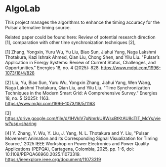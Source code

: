 # AlgoLab
This project manages the algorithms to enhance the timing accuracy for the Pulsar alternative timing source.




Related paper could be found here:
Review of potential research direction [1], comparation with other time synchronization techniques [2],




[1] Zhang, Yongxin, Yuru Wu, Yu Liu, Biao Sun, Jiahui Yang, Naga Lakshmi Thotakura, Kazi Ishrak Ahmed, Qian Liu, Chong Shen, and Yilu Liu. "Pulsar’s Application in Energy Systems: Review of Current Status, Challenges, and Opportunities." Energies 18, no. 4 (2025): 828. 
https://www.mdpi.com/1996-1073/18/4/828

[2] Liu, Yu, Biao Sun, Yuru Wu, Yongxin Zhang, Jiahui Yang, Wen Wang, Naga Lakshmi Thotakura, Qian Liu, and Yilu Liu. "Time Synchronization Techniques in the Modern Smart Grid: A Comprehensive Survey." Energies 18, no. 5 (2025): 1163.  
https://www.mdpi.com/1996-1073/18/5/1163

[3]
https://drive.google.com/file/d/1HVklV7pNmrkU8WsxBtKtAU8cTIT_McYs/view?usp=sharing

[4] Y. Zhang, Y. Wu, Y. Liu, J. Yang, N. L. Thotakura and Y. Liu, "Pulsar Movement Animation and its Corresponding Signal Visualization for Timing Source," 2025 IEEE Workshop on Power Electronics and Power Quality Applications (PEPQA), Cartagena, Colombia, 2025, pp. 1-6, doi: 10.1109/PEPQA66960.2025.11073319.
https://ieeexplore.ieee.org/document/11073319

